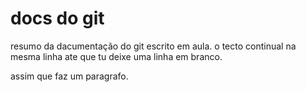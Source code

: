 # docs do git

resumo da dacumentação do git escrito em aula. 
o tecto continual na mesma linha ate que tu deixe uma linha em branco.

assim que faz um paragrafo.
